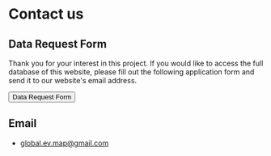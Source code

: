 # Contact us

## Data Request Form
Thank you for your interest in this project. If you would like to access the full database of this website, please fill out the following application form and send it to our website's email address.

<a><button class="btn btn-primary" onclick="window.open('./public/ApplicationForm.docx')">Data Request Form</button></a>

## Email 
- global.ev.map@gmail.com